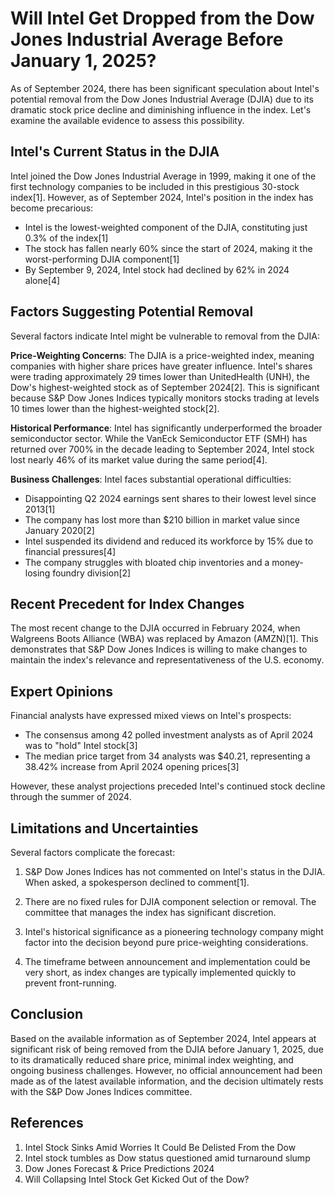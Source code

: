 # Will Intel Get Dropped from the Dow Jones Industrial Average Before January 1, 2025?

As of September 2024, there has been significant speculation about Intel's potential removal from the Dow Jones Industrial Average (DJIA) due to its dramatic stock price decline and diminishing influence in the index. Let's examine the available evidence to assess this possibility.

## Intel's Current Status in the DJIA

Intel joined the Dow Jones Industrial Average in 1999, making it one of the first technology companies to be included in this prestigious 30-stock index[1]. However, as of September 2024, Intel's position in the index has become precarious:

- Intel is the lowest-weighted component of the DJIA, constituting just 0.3% of the index[1]
- The stock has fallen nearly 60% since the start of 2024, making it the worst-performing DJIA component[1]
- By September 9, 2024, Intel stock had declined by 62% in 2024 alone[4]

## Factors Suggesting Potential Removal

Several factors indicate Intel might be vulnerable to removal from the DJIA:

**Price-Weighting Concerns**: The DJIA is a price-weighted index, meaning companies with higher share prices have greater influence. Intel's shares were trading approximately 29 times lower than UnitedHealth (UNH), the Dow's highest-weighted stock as of September 2024[2]. This is significant because S&P Dow Jones Indices typically monitors stocks trading at levels 10 times lower than the highest-weighted stock[2].

**Historical Performance**: Intel has significantly underperformed the broader semiconductor sector. While the VanEck Semiconductor ETF (SMH) has returned over 700% in the decade leading to September 2024, Intel stock lost nearly 46% of its market value during the same period[4].

**Business Challenges**: Intel faces substantial operational difficulties:
- Disappointing Q2 2024 earnings sent shares to their lowest level since 2013[1]
- The company has lost more than $210 billion in market value since January 2020[2]
- Intel suspended its dividend and reduced its workforce by 15% due to financial pressures[4]
- The company struggles with bloated chip inventories and a money-losing foundry division[2]

## Recent Precedent for Index Changes

The most recent change to the DJIA occurred in February 2024, when Walgreens Boots Alliance (WBA) was replaced by Amazon (AMZN)[1]. This demonstrates that S&P Dow Jones Indices is willing to make changes to maintain the index's relevance and representativeness of the U.S. economy.

## Expert Opinions

Financial analysts have expressed mixed views on Intel's prospects:
- The consensus among 42 polled investment analysts as of April 2024 was to "hold" Intel stock[3]
- The median price target from 34 analysts was $40.21, representing a 38.42% increase from April 2024 opening prices[3]

However, these analyst projections preceded Intel's continued stock decline through the summer of 2024.

## Limitations and Uncertainties

Several factors complicate the forecast:

1. S&P Dow Jones Indices has not commented on Intel's status in the DJIA. When asked, a spokesperson declined to comment[1].

2. There are no fixed rules for DJIA component selection or removal. The committee that manages the index has significant discretion.

3. Intel's historical significance as a pioneering technology company might factor into the decision beyond pure price-weighting considerations.

4. The timeframe between announcement and implementation could be very short, as index changes are typically implemented quickly to prevent front-running.

## Conclusion

Based on the available information as of September 2024, Intel appears at significant risk of being removed from the DJIA before January 1, 2025, due to its dramatically reduced share price, minimal index weighting, and ongoing business challenges. However, no official announcement had been made as of the latest available information, and the decision ultimately rests with the S&P Dow Jones Indices committee.

## References

1. Intel Stock Sinks Amid Worries It Could Be Delisted From the Dow
2. Intel stock tumbles as Dow status questioned amid turnaround slump
3. Dow Jones Forecast & Price Predictions 2024
4. Will Collapsing Intel Stock Get Kicked Out of the Dow?